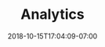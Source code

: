 ---
title: "Analytics"
date: 2018-10-15T17:04:09-07:00
draft: false
disableComments: true
type: "analytics"
---